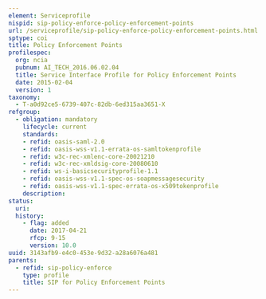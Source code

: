 ```yaml
---
element: Serviceprofile
nispid: sip-policy-enforce-policy-enforcement-points
url: /serviceprofile/sip-policy-enforce-policy-enforcement-points.html
sptype: coi
title: Policy Enforcement Points
profilespec:
  org: ncia
  pubnum: AI_TECH_2016.06.02.04
  title: Service Interface Profile for Policy Enforcement Points
  date: 2015-02-04
  version: 1
taxonomy:
  - T-a0d92ce5-6739-407c-82db-6ed315aa3651-X
refgroup:
  - obligation: mandatory
    lifecycle: current
    standards: 
    - refid: oasis-saml-2.0
    - refid: oasis-wss-v1.1-errata-os-samltokenprofile
    - refid: w3c-rec-xmlenc-core-20021210
    - refid: w3c-rec-xmldsig-core-20080610
    - refid: ws-i-basicsecurityprofile-1.1
    - refid: oasis-wss-v1.1-spec-os-soapmessagesecurity
    - refid: oasis-wss-v1.1-spec-errata-os-x509tokenprofile
    description: 
status:
  uri: 
  history: 
    - flag: added
      date: 2017-04-21
      rfcp: 9-15
      version: 10.0
uuid: 3143afb9-e4c0-453e-9d32-a28a6076a481
parents:
  - refid: sip-policy-enforce
    type: profile
    title: SIP for Policy Enforcement Points
---
```

